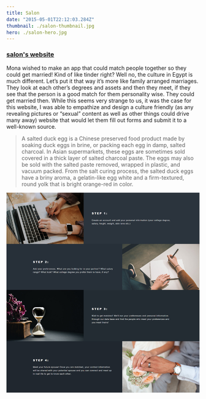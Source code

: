 ```yaml
---
title: Salon
date: "2015-05-01T22:12:03.284Z"
thumbnail: ./salon-thumbnail.jpg
hero: ./salon-hero.jpg
---
```


### [salon's website](https://salon-sassy.netlify.com/)

Mona wished to make an app that could match people together so they could get married! Kind of like tinder right? Well no, the culture in Egypt is much different. Let’s put it that way it’s more like family arranged marriages. They look at each other’s degrees and assets and then they meet, if they see that the person is a good match for them personality wise. They could get married then. While this seems very strange to us, it was the case for this website, I was able to empathize and design a culture friendly (as any revealing pictures or “sexual” content as well as other things could drive many away) website that would let them fill out forms and submit it to a well-known source.

> A salted duck egg is a Chinese preserved food product made by soaking duck
> eggs in brine, or packing each egg in damp, salted charcoal. In Asian
> supermarkets, these eggs are sometimes sold covered in a thick layer of salted
> charcoal paste. The eggs may also be sold with the salted paste removed,
> wrapped in plastic, and vacuum packed. From the salt curing process, the
> salted duck eggs have a briny aroma, a gelatin-like egg white and a
> firm-textured, round yolk that is bright orange-red in color.

![salon steps](./salon-steps.jpg)
